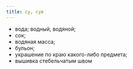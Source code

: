 ```yaml
---
title: су, сув
---
```


* вода; водный, водяной;
* сок;
* водяная масса;
* бульон;
* украшение по краю какого-либо предмета;
* вышивка стебельчатым швом

